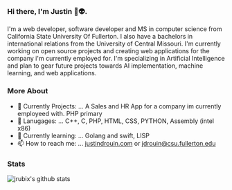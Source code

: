 ### Hi there, I'm Justin 👋👽.
I'm a web developer, software developer and MS in computer science from California State University Of Fullerton. I also have a bachelors in international relations from the University of Central Missouri. I'm currently working on open source projects and creating web applications for the company i'm currently employed for. I'm specializing in Artificial Intelligence and plan to gear future projects towards AI implementation, machine learning, and web applications.

### More About
- 🔭 Currently Projects: ...  A Sales and HR App for a company im currently employeed with. PHP primary
- 🤖 Lanugages: ... C++, C, PHP, HTML, CSS, PYTHON, Assembly (intel x86)
- 🌱 Currently learning: ...  Golang and swift, LISP
- 📫 How to reach me: ...  <a href="https://justindrouin.com">justindrouin.com</a> or jdrouin@csu.fullerton.edu

### Stats
<img
alt="jrubix's github stats"
src="https://github-readme-stats.vercel.app/api?username=jrubix&show_icons=true&hide_border=true"
/>
